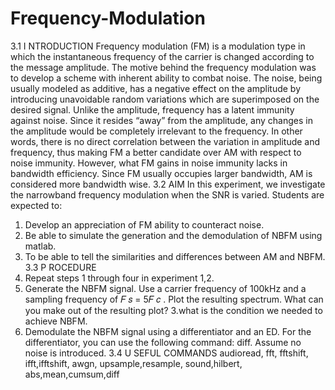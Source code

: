 # Frequency-Modulation
3.1 I NTRODUCTION
Frequency modulation (FM) is a modulation type in which the instantaneous frequency of the carrier is
changed according to the message amplitude. The motive behind the frequency modulation was to
develop a scheme with inherent ability to combat noise. The noise, being usually modeled as additive, has
a negative effect on the amplitude by introducing unavoidable random variations which are superimposed
on the desired signal. Unlike the amplitude, frequency has a latent immunity against noise. Since it resides
“away” from the amplitude, any changes in the amplitude would be completely irrelevant to the
frequency. In other words, there is no direct correlation between the variation in amplitude and
frequency, thus making FM a better candidate over AM with respect to noise immunity. However, what
FM gains in noise immunity lacks in bandwidth efficiency. Since FM usually occupies larger bandwidth, AM
is considered more bandwidth wise.
3.2 AIM
In this experiment, we investigate the narrowband frequency modulation when the SNR is varied.
Students are expected to:
1. Develop an appreciation of FM ability to counteract noise.
2. Be able to simulate the generation and the demodulation of NBFM using matlab.
3. To be able to tell the similarities and differences between AM and NBFM.
3.3 P ROCEDURE
1. Repeat steps 1 through four in experiment 1,2.
2. Generate the NBFM signal. Use a carrier frequency of 100kHz and a sampling frequency of 𝐹 𝑠 =
5𝐹 𝑐 . Plot the resulting spectrum. What can you make out of the resulting plot?
3.what is the condition we needed to achieve NBFM.
4. Demodulate the NBFM signal using a differentiator and an ED. For the differentiator, you can
use the following command: diff. Assume no noise is introduced.
3.4 U SEFUL COMMANDS
audioread, fft, fftshift, ifft,ifftshift, awgn, upsample,resample, sound,hilbert, abs,mean,cumsum,diff

